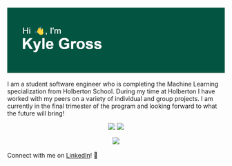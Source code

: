[![MasterHead](./header.png)](https://github.com/kyle-gross)

I am a student software engineer who is completing the Machine Learning specialization from Holberton School. During my time at Holberton I have worked with my peers on a variety of individual and group projects. I am currently in the final trimester of the program and looking forward to what the future will bring!

<p align="center">
    <img src="https://github-readme-stats.vercel.app/api?username=kyle-gross&theme=dark" width="420">
    <img src="https://github-readme-stats.vercel.app/api/top-langs/?username=kyle-gross&layout=compact&theme=dark">
</p>

<p align="center">
    <img src = "https://github-readme-streak-stats.herokuapp.com/?user=kyle-gross&theme=dark">
</p>

Connect with me on [LinkedIn](https://www.linkedin.com/in/kyle-gross-swe/ "LinkedIn")! 🔗
<!--
**kyle-gross/kyle-gross** is a ✨ _special_ ✨ repository because its `README.md` (this file) appears on your GitHub profile.

Here are some ideas to get you started:

- 🔭 I’m currently working on ...
- 🌱 I’m currently learning ...
- 👯 I’m looking to collaborate on ...
- 🤔 I’m looking for help with ...
- 💬 Ask me about ...
- 📫 How to reach me: ...
- 😄 Pronouns: ...
- ⚡ Fun fact: ...
-->

